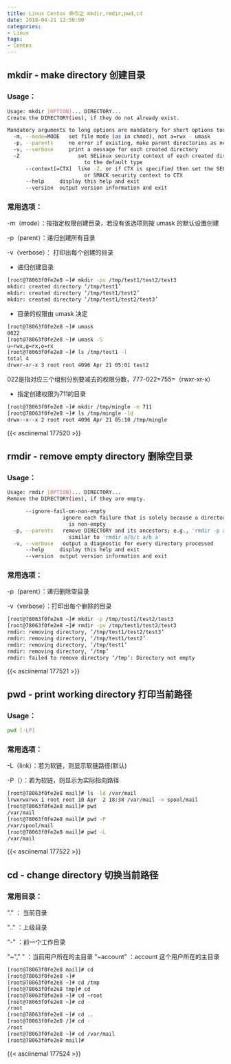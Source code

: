 ```yaml
---
title: Linux Centos 命令之 mkdir,rmdir,pwd,cd
date: 2018-04-21 12:50:00
categories:
- Linux
tags:
- Centos
---
```


## mkdir - make directory 创建目录

<!--more-->

### Usage：

```bash
Usage: mkdir [OPTION]... DIRECTORY...
Create the DIRECTORY(ies), if they do not already exist.

Mandatory arguments to long options are mandatory for short options too.
  -m, --mode=MODE   set file mode (as in chmod), not a=rwx - umask
  -p, --parents     no error if existing, make parent directories as needed
  -v, --verbose     print a message for each created directory
  -Z                   set SELinux security context of each created directory
                         to the default type
      --context[=CTX]  like -Z, or if CTX is specified then set the SELinux
                         or SMACK security context to CTX
      --help     display this help and exit
      --version  output version information and exit
```

### 常用选项：

-m（mode）：按指定权限创建目录，若没有该选项则按 umask 的默认设置创建

-p（parent）：递归创建所有目录

-v（verbose）： 打印出每个创建的目录

- 递归创建目录

```bash
[root@78063f0fe2e8 ~]# mkdir -pv /tmp/test1/test2/test3
mkdir: created directory ‘/tmp/test1’
mkdir: created directory ‘/tmp/test1/test2’
mkdir: created directory ‘/tmp/test1/test2/test3’
```

- 目录的权限由 umask 决定

```bash
[root@78063f0fe2e8 ~]# umask
0022
[root@78063f0fe2e8 ~]# umask -S
u=rwx,g=rx,o=rx
[root@78063f0fe2e8 ~]# ls /tmp/test1 -l
total 4
drwxr-xr-x 3 root root 4096 Apr 21 05:01 test2
```

022是指对应三个组别分别要减去的权限分数，777-022=755=（rwxr-xr-x）

- 指定创建权限为711的目录

```bash
[root@78063f0fe2e8 ~]# mkdir /tmp/mingle -m 711
[root@78063f0fe2e8 ~]# ls /tmp/mingle -ld
drwx--x--x 2 root root 4096 Apr 21 05:10 /tmp/mingle
```

{{< asciinemal 177520 >}}

## rmdir - remove empty directory 删除空目录

### Usage：

```bash
Usage: rmdir [OPTION]... DIRECTORY...
Remove the DIRECTORY(ies), if they are empty.

      --ignore-fail-on-non-empty
                  ignore each failure that is solely because a directory
                    is non-empty
  -p, --parents   remove DIRECTORY and its ancestors; e.g., 'rmdir -p a/b/c' is
                    similar to 'rmdir a/b/c a/b a'
  -v, --verbose   output a diagnostic for every directory processed
      --help     display this help and exit
      --version  output version information and exit
```

### 常用选项：

-p（parent）：递归删除空目录

-v（verbose）：打印出每个删除的目录

```bash
[root@78063f0fe2e8 ~]# mkdir -p /tmp/test1/test2/test3
[root@78063f0fe2e8 ~]# rmdir -pv /tmp/test1/test2/test3
rmdir: removing directory, ‘/tmp/test1/test2/test3’
rmdir: removing directory, ‘/tmp/test1/test2’
rmdir: removing directory, ‘/tmp/test1’
rmdir: removing directory, ‘/tmp’
rmdir: failed to remove directory ‘/tmp’: Directory not empty
```

{{< asciinemal 177521 >}}

## pwd - print working directory 打印当前路径

### Usage：

```bash
pwd [-LP]
```

### 常用选项：

-L（link）：若为软链，则显示软链路径(默认)

-P（）：若为软链，则显示为实际指向路径

```bash
[root@78063f0fe2e8 mail]# ls -ld /var/mail
lrwxrwxrwx 1 root root 10 Apr  2 18:38 /var/mail -> spool/mail
[root@78063f0fe2e8 mail]# pwd
/var/mail
[root@78063f0fe2e8 mail]# pwd -P
/var/spool/mail
[root@78063f0fe2e8 mail]# pwd -L
/var/mail
```

{{< asciinemal 177522 >}}

## cd - change directory 切换当前路径

### 常用目录：

"." ： 当前目录

".." ：上级目录

"-" ：前一个工作目录

"~"," " ：当前用户所在的主目录
"~account" ：account 这个用户所在的主目录

```bash
[root@78063f0fe2e8 mail]# cd
[root@78063f0fe2e8 ~]#
[root@78063f0fe2e8 ~]# cd /tmp
[root@78063f0fe2e8 tmp]# cd
[root@78063f0fe2e8 ~]# cd ~root
[root@78063f0fe2e8 ~]# cd -
/root
[root@78063f0fe2e8 ~]# cd ..
[root@78063f0fe2e8 /]# cd -
/root
[root@78063f0fe2e8 ~]# cd /var/mail
[root@78063f0fe2e8 mail]#
```

{{< asciinemal 177524 >}}

